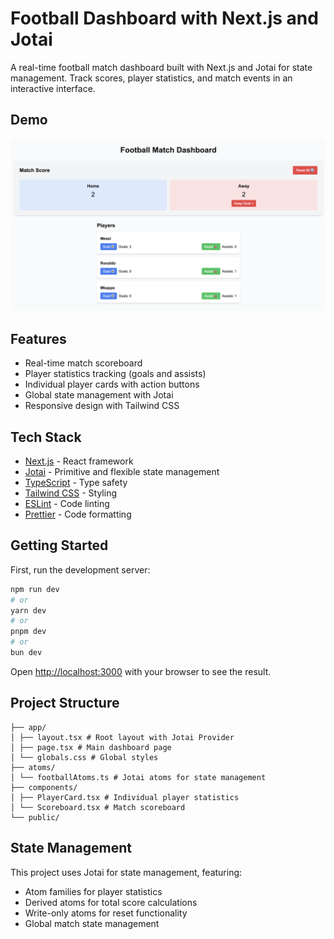 # Football Dashboard with Next.js and Jotai

A real-time football match dashboard built with Next.js and Jotai for state management. Track scores, player statistics, and match events in an interactive interface.

## Demo

<img src="./public/readme.png" alt="demo" width="600" />

## Features

- Real-time match scoreboard
- Player statistics tracking (goals and assists)
- Individual player cards with action buttons
- Global state management with Jotai
- Responsive design with Tailwind CSS

## Tech Stack

- [Next.js](https://nextjs.org/) - React framework
- [Jotai](https://jotai.org/) - Primitive and flexible state management
- [TypeScript](https://www.typescriptlang.org/) - Type safety
- [Tailwind CSS](https://tailwindcss.com/) - Styling
- [ESLint](https://eslint.org/) - Code linting
- [Prettier](https://prettier.io/) - Code formatting

## Getting Started

First, run the development server:

```bash
npm run dev
# or
yarn dev
# or
pnpm dev
# or
bun dev
```

Open [http://localhost:3000](http://localhost:3000) with your browser to see the result.

## Project Structure

```
├── app/
│ ├── layout.tsx # Root layout with Jotai Provider
│ ├── page.tsx # Main dashboard page
│ └── globals.css # Global styles
├── atoms/
│ └── footballAtoms.ts # Jotai atoms for state management
├── components/
│ ├── PlayerCard.tsx # Individual player statistics
│ └── Scoreboard.tsx # Match scoreboard
└── public/
```

## State Management

This project uses Jotai for state management, featuring:

- Atom families for player statistics
- Derived atoms for total score calculations
- Write-only atoms for reset functionality
- Global match state management
